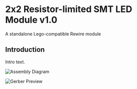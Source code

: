 # 2x2 Resistor-limited SMT LED Module v1.0
A standalone Lego-compatible Rewire module

## Introduction

Intro text.

<!--- start bom --->

<!--- end bom --->

![Assembly Diagram](assembly.png)

![Gerber Preview](preview.png)

